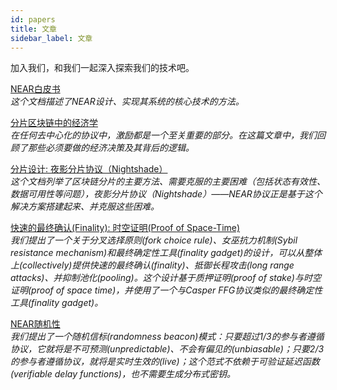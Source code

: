 ```yaml
---
id: papers
title: 文章
sidebar_label: 文章
---
```


加入我们，和我们一起深入探索我们的技术吧。

[NEAR白皮书](https://near.org/papers/the-official-near-white-paper/)  \
*这个文档描述了NEAR设计、实现其系统的核心技术的方法。*

[分片区块链中的经济学](https://near.org/papers/economics-in-sharded-blockchain/)  \
*在任何去中心化的协议中，激励都是一个至关重要的部分。在这篇文章中，我们回顾了那些必须要做的经济决策及其背后的逻辑。*

[分片设计: 夜影分片协议（Nightshade）](https://near.org/papers/nightshade/)  \
*这个文档列举了区块链分片的主要方法、需要克服的主要困难（包括状态有效性、数据可用性等问题），夜影分片协议（Nightshade）——NEAR协议正是基于这个解决方案搭建起来、并克服这些困难。*

[快速的最终确认(Finality): 时空证明(Proof of Space-Time)](https://near.org/papers/proof-of-space-time/)  \
*我们提出了一个关于分叉选择原则(fork choice rule)、女巫抗力机制(Sybil resistance mechanism)和最终确定性工具(finality gadget)的设计，可以从整体上(collectively)提供快速的最终确认(finality)、抵御长程攻击(long range attacks)、并抑制池化(pooling)。这个设计基于质押证明(proof of stake)与时空证明(proof of space time)，并使用了一个与Casper FFG协议类似的最终确定性工具(finality gadget)。*

[NEAR随机性](https://near.org/papers/randomness/)  \
*我们提出了一个随机信标(randomness beacon)模式：只要超过1/3的参与者遵循协议，它就将是不可预测(unpredictable)、不会有偏见的(unbiasable)；只要2/3的参与者遵循协议，就将是实时生效的(live)；这个范式不依赖于可验证延迟函数(verifiable delay functions)，也不需要生成分布式密钥。*
